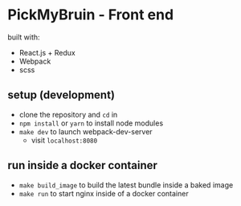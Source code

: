 # PickMyBruin - Front end

built with:
* React.js + Redux
* Webpack
* scss

## setup (development)

- clone the repository and `cd` in
- `npm install` or `yarn` to install node modules
- `make dev` to launch webpack-dev-server
    - visit `localhost:8080`

## run inside a docker container

- `make build_image` to build the latest bundle inside a baked image
- `make run` to start nginx inside of a docker container